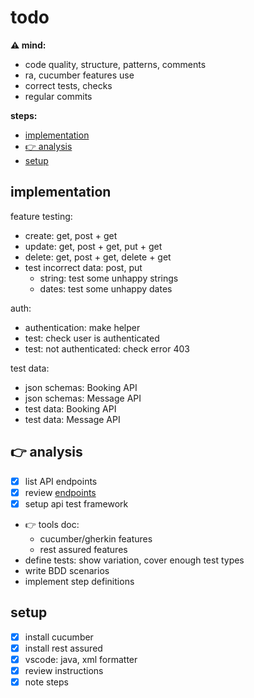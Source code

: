 # todo

**⚠️ mind:**
- code quality, structure, patterns, comments
- ra, cucumber features use
- correct tests, checks
- regular commits

**steps:**
- [implementation](#implementation)
- [👉 analysis](#-analysis)
- [setup](#setup)

## implementation

feature testing:
- create: get, post + get
- update: get, post + get, put + get
- delete: get, post + get, delete + get
- test incorrect data: post, put
  - string: test some unhappy strings
  - dates: test some unhappy dates

auth:
- authentication: make helper
- test: check user is authenticated
- test: not authenticated: check error 403

test data:
- json schemas: Booking API
- json schemas: Message API
- test data: Booking API
- test data: Message API

## 👉 analysis
- [x] list API endpoints
- [x] review [endpoints](doc/endpoints.md)
- [x] setup api test framework
- 👉 tools doc:
  - cucumber/gherkin features
  - rest assured features
- define tests: show variation, cover enough test types
- write BDD scenarios
- implement step definitions

## setup
- [x] install cucumber
- [x] install rest assured
- [x] vscode: java, xml formatter
- [x] review instructions
- [x] note steps
